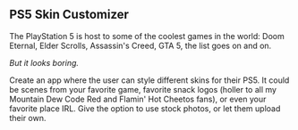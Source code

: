 ## PS5 Skin Customizer

The PlayStation 5 is host to some of the coolest games in the world: Doom Eternal, Elder Scrolls, Assassin's Creed, GTA 5, the list goes on and on.

*But it looks boring.*

Create an app where the user can style different skins for their PS5. It could be scenes from your favorite game, favorite snack logos (holler to all my Mountain Dew Code Red and Flamin' Hot Cheetos fans), or even your favorite place IRL. Give the option to use stock photos, or let them upload their own.
